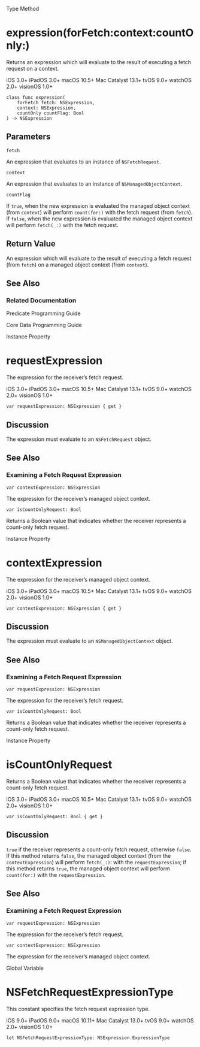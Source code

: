 Type Method

# expression(forFetch:context:countOnly:)

Returns an expression which will evaluate to the result of executing a fetch
request on a context.

iOS 3.0+  iPadOS 3.0+  macOS 10.5+  Mac Catalyst 13.1+  tvOS 9.0+  watchOS
2.0+  visionOS 1.0+

    
    
    class func expression(
        forFetch fetch: NSExpression,
        context: NSExpression,
        countOnly countFlag: Bool
    ) -> NSExpression

##  Parameters

`fetch`

    

An expression that evaluates to an instance of `NSFetchRequest`.

`context`

    

An expression that evaluates to an instance of `NSManagedObjectContext`.

`countFlag`

    

If `true`, when the new expression is evaluated the managed object context
(from `context`) will perform `count(for:)` with the fetch request (from
`fetch`). If `false`, when the new expression is evaluated the managed object
context will perform `fetch(_:)` with the fetch request.

## Return Value

An expression which will evaluate to the result of executing a fetch request
(from `fetch`) on a managed object context (from `context`).

## See Also

### Related Documentation

Predicate Programming Guide

Core Data Programming Guide

Instance Property

# requestExpression

The expression for the receiver’s fetch request.

iOS 3.0+  iPadOS 3.0+  macOS 10.5+  Mac Catalyst 13.1+  tvOS 9.0+  watchOS
2.0+  visionOS 1.0+

    
    
    var requestExpression: NSExpression { get }

## Discussion

The expression must evaluate to an `NSFetchRequest` object.

## See Also

### Examining a Fetch Request Expression

`var contextExpression: NSExpression`

The expression for the receiver’s managed object context.

`var isCountOnlyRequest: Bool`

Returns a Boolean value that indicates whether the receiver represents a
count-only fetch request.

Instance Property

# contextExpression

The expression for the receiver’s managed object context.

iOS 3.0+  iPadOS 3.0+  macOS 10.5+  Mac Catalyst 13.1+  tvOS 9.0+  watchOS
2.0+  visionOS 1.0+

    
    
    var contextExpression: NSExpression { get }

## Discussion

The expression must evaluate to an `NSManagedObjectContext` object.

## See Also

### Examining a Fetch Request Expression

`var requestExpression: NSExpression`

The expression for the receiver’s fetch request.

`var isCountOnlyRequest: Bool`

Returns a Boolean value that indicates whether the receiver represents a
count-only fetch request.

Instance Property

# isCountOnlyRequest

Returns a Boolean value that indicates whether the receiver represents a
count-only fetch request.

iOS 3.0+  iPadOS 3.0+  macOS 10.5+  Mac Catalyst 13.1+  tvOS 9.0+  watchOS
2.0+  visionOS 1.0+

    
    
    var isCountOnlyRequest: Bool { get }

## Discussion

`true` if the receiver represents a count-only fetch request, otherwise
`false`. If this method returns `false`, the managed object context (from the
`contextExpression`) will perform `fetch(_:)`: with the `requestExpression`;
if this method returns `true`, the managed object context will perform
`count(for:)` with the `requestExpression`.

## See Also

### Examining a Fetch Request Expression

`var requestExpression: NSExpression`

The expression for the receiver’s fetch request.

`var contextExpression: NSExpression`

The expression for the receiver’s managed object context.

Global Variable

# NSFetchRequestExpressionType

This constant specifies the fetch request expression type.

iOS 9.0+  iPadOS 9.0+  macOS 10.11+  Mac Catalyst 13.0+  tvOS 9.0+  watchOS
2.0+  visionOS 1.0+

    
    
    let NSFetchRequestExpressionType: NSExpression.ExpressionType

